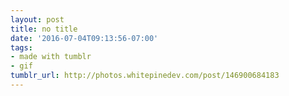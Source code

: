 ```yaml
---
layout: post
title: no title
date: '2016-07-04T09:13:56-07:00'
tags:
- made with tumblr
- gif
tumblr_url: http://photos.whitepinedev.com/post/146900684183
---
```

